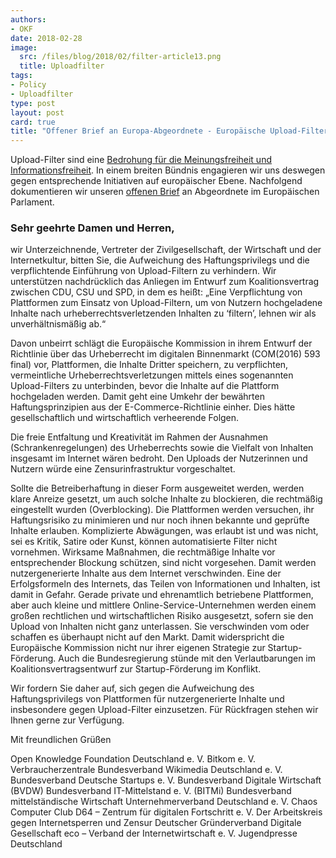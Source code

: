 ```yaml
---
authors: 
- OKF
date: 2018-02-28
image:
  src: /files/blog/2018/02/filter-article13.png
  title: Uploadfilter
tags:
- Policy
- Uploadfilter
type: post
layout: post
card: true
title: "Offener Brief an Europa-Abgeordnete - Europäische Upload-Filter müssen verhindert werden" 
---
```


Upload-Filter sind eine [Bedrohung für die Meinungsfreiheit und Informationsfreiheit](https://okfn.de/blog/2018/02/upload-filter/). In einem breiten Bündnis engagieren wir uns deswegen gegen entsprechende Initiativen auf europäischer Ebene. Nachfolgend dokumentieren wir unseren [offenen Brief](https://www.vzbv.de/sites/default/files/downloads/2018/02/27/20180228_offenerbrief_uploadfilter.pdf) an Abgeordnete im Europäischen Parlament.

### Sehr geehrte Damen und Herren,

wir Unterzeichnende, Vertreter der Zivilgesellschaft, der Wirtschaft und der Internetkultur, bitten Sie, die
Aufweichung des Haftungsprivilegs und die verpflichtende Einführung von Upload-Filtern zu verhindern.
Wir unterstützen nachdrücklich das Anliegen im Entwurf zum Koalitionsvertrag zwischen CDU, CSU und
SPD, in dem es heißt: „Eine Verpflichtung von Plattformen zum Einsatz von Upload-Filtern, um von Nutzern
hochgeladene Inhalte nach urheberrechtsverletzenden Inhalten zu ‘filtern’, lehnen wir als unverhältnismäßig
ab.“

Davon unbeirrt schlägt die Europäische Kommission in ihrem Entwurf der Richtlinie über das Urheberrecht
im digitalen Binnenmarkt (COM(2016) 593 final) vor, Plattformen, die Inhalte Dritter speichern, zu
verpflichten, vermeintliche Urheberrechtsverletzungen mittels eines sogenannten Upload-Filters zu unterbinden,
bevor die Inhalte auf die Plattform hochgeladen werden. Damit geht eine Umkehr der bewährten
Haftungsprinzipien aus der E-Commerce-Richtlinie einher. Dies hätte gesellschaftlich und wirtschaftlich
verheerende Folgen.

Die freie Entfaltung und Kreativität im Rahmen der Ausnahmen (Schrankenregelungen) des Urheberrechts
sowie die Vielfalt von Inhalten insgesamt im Internet wären bedroht. Den Uploads der Nutzerinnen und
Nutzern würde eine Zensurinfrastruktur vorgeschaltet.

Sollte die Betreiberhaftung in dieser Form ausgeweitet werden, werden klare Anreize gesetzt, um auch solche
Inhalte zu blockieren, die rechtmäßig eingestellt wurden (Overblocking). Die Plattformen werden versuchen,
ihr Haftungsrisiko zu minimieren und nur noch ihnen bekannte und geprüfte Inhalte erlauben. Komplizierte
Abwägungen, was erlaubt ist und was nicht, sei es Kritik, Satire oder Kunst, können automatisierte
Filter nicht vornehmen. Wirksame Maßnahmen, die rechtmäßige Inhalte vor entsprechender Blockung
schützen, sind nicht vorgesehen. Damit werden nutzergenerierte Inhalte aus dem Internet verschwinden.
Eine der Erfolgsformeln des Internets, das Teilen von Informationen und Inhalten, ist damit in Gefahr.
Gerade private und ehrenamtlich betriebene Plattformen, aber auch kleine und mittlere Online-Service-Unternehmen
werden einem großen rechtlichen und wirtschaftlichen Risiko ausgesetzt, sofern sie den Upload
von Inhalten nicht ganz unterlassen. Sie verschwinden vom oder schaffen es überhaupt nicht auf den
Markt. Damit widerspricht die Europäische Kommission nicht nur ihrer eigenen Strategie zur Startup-Förderung.
Auch die Bundesregierung stünde mit den Verlautbarungen im Koalitionsvertragsentwurf zur
Startup-Förderung im Konflikt.

Wir fordern Sie daher auf, sich gegen die Aufweichung des Haftungsprivilegs von Plattformen für nutzergenerierte
Inhalte und insbesondere gegen Upload-Filter einzusetzen.
Für Rückfragen stehen wir Ihnen gerne zur Verfügung.

Mit freundlichen Grüßen

Open Knowledge Foundation Deutschland e. V.
Bitkom e. V.
Verbraucherzentrale Bundesverband
Wikimedia Deutschland e. V.
Bundesverband Deutsche Startups e. V.
Bundesverband Digitale Wirtschaft (BVDW)
Bundesverband IT-Mittelstand e. V. (BITMi)
Bundesverband mittelständische Wirtschaft Unternehmerverband Deutschland e. V.
Chaos Computer Club
D64 – Zentrum für digitalen Fortschritt e. V.
Der Arbeitskreis gegen Internetsperren und Zensur
Deutscher Gründerverband
Digitale Gesellschaft
eco – Verband der Internetwirtschaft e. V.
Jugendpresse Deutschland
